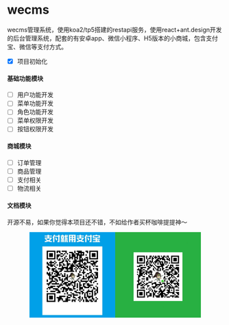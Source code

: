 # wecms
wecms管理系统，使用koa2/tp5搭建的restapi服务，使用react+ant.design开发的后台管理系统，配套的有安卓app、微信小程序、H5版本的小商城，包含支付宝、微信等支付方式。

- [x] 项目初始化

#### 基础功能模块
- [ ] 用户功能开发
- [ ] 菜单功能开发
- [ ] 角色功能开发
- [ ] 菜单权限开发
- [ ] 按钮权限开发

#### 商城模块
- [ ] 订单管理
- [ ] 商品管理
- [ ] 支付相关
- [ ] 物流相关

#### 文档模块


#### 

开源不易，如果你觉得本项目还不错，不如给作者买杯咖啡提提神～


<center class="half">
<img src="./assets/alipay.jpeg" alt="支付宝" width="200"/><img src="./assets/wechat_pay.jpeg" alt="微信" width="200" />
</center>
